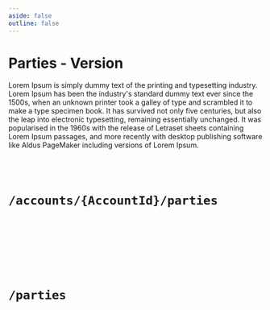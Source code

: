 ```yaml
---
aside: false
outline: false
---
```


# Parties - Version <Version />

Lorem Ipsum is simply dummy text of the printing and typesetting industry. Lorem Ipsum has been the industry's standard dummy text ever since the 1500s, when an unknown printer took a galley of type and scrambled it to make a type specimen book. It has survived not only five centuries, but also the leap into electronic typesetting, remaining essentially unchanged. It was popularised in the 1960s with the release of Letraset sheets containing Lorem Ipsum passages, and more recently with desktop publishing software like Aldus PageMaker including versions of Lorem Ipsum.

<br><br>

# <GET /> `/accounts/{AccountId}/parties`

<OAOperation operationId="PartiesByAccountId_read" />

<br><br><br><br><br><br>

# <GET /> `/parties`

<OAOperation operationId="Parties_read" />

<style>

#get-parties-for-an-account {
    display: none;
}

#get-parties {
    display: none;
}

 .OAPathContentStart {
    width: 200%
 }

 .OAPathContentEnd {
    display: none;
 }
</style>